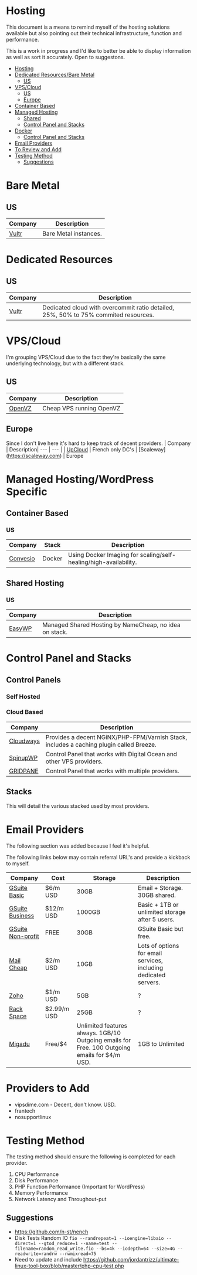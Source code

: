 # Hosting
This document is a means to remind myself of the hosting solutions available but also pointing out their technical infrastructure, function and performance.

This is a work in progress and I'd like to better be able to display information as well as sort it accurately. Open to suggestons.

<!--ts-->
   * [Hosting](hosting.md#hosting)
   * [Dedicated Resources/Bare Metal](hosting.md#dedicated-resourcesbare-metal)
      * [US](hosting.md#us)
   * [VPS/Cloud](hosting.md#vpscloud)
      * [US](hosting.md#us-1)
      * [Europe](hosting.md#europe)
   * [Container Based](hosting.md#container-based)
   * [Managed Hosting](hosting.md#managed-hosting)
      * [Shared](hosting.md#shared)
      * [Control Panel and Stacks](hosting.md#control-panel-and-stacks)
   * [Docker](hosting.md#docker)
      * [Control Panel and Stacks](hosting.md#control-panel-and-stacks-1)
   * [Email Providers](hosting.md#email-providers)
   * [To Review and Add](hosting.md#to-review-and-add)
   * [Testing Method](hosting.md#testing-method)
      * [Suggestions](hosting.md#suggestions)

<!-- Added by: jtrask, at: Thu Oct 24 12:56:05 PDT 2019 -->

<!--te-->

# Bare Metal
## US
Company | Description|
 --- | --- | 
| [Vultr](https://www.vultr.com/products/bare-metal/) | Bare Metal instances.

# Dedicated Resources
## US
Company | Description|
 --- | --- |
| [Vultr](https://www.vultr.com/products/dedicated-cloud/) | Dedicated cloud with overcommit ratio detailed, 25%, 50% to 75% commited resources.

# VPS/Cloud
I'm grouping VPS/Cloud due to the fact they're basically the same underlying technology, but with a different stack.

## US
| Company | Description|
 --- | --- |
| [OpenVZ](https://openvz.io/) | Cheap VPS running OpenVZ

## Europe
Since I don't live here it's hard to keep track of decent providers.
| Company | Description|
 --- | --- |
| [UpCloud](https://upcloud.com/) | French only DC's 
| [Scaleway] (https://scaleway.com) | Europe 

# Managed Hosting/WordPress Specific
## Container Based
### US
| Company | Stack |  Description |
 --- | --- | --- |
| [Convesio](https://convesio.com/) | Docker | Using Docker Imaging for scaling/self-healing/high-availability.

## Shared Hosting
### US
Company | Description|
 --- | --- |
[EasyWP](https://easywp.com)| Managed Shared Hosting by NameCheap, no idea on stack.

# Control Panel and Stacks
## Control Panels
### Self Hosted
### Cloud Based
Company | Description|
 --- | --- |
| [Cloudways](https://www.cloudways.com/en/pricing.php) | Provides a decent NGiNX/PHP-FPM/Varnish Stack, includes a caching plugin called Breeze.
| [SpinupWP](https://spinupwp.com)| Control Panel that works with Digital Ocean and other VPS providers.
| [GRIDPANE](https://gridpane.com/) | Control Panel that works with multiple providers.

## Stacks
This will detail the various stacked used by most providers.

# Email Providers
The following section was added because I feel it's helpful.
<aside class="notice">The following links below may contain referral URL's and provide a kickback to myself.</aside>

Company | Cost | Storage | Description|
 --- | --- | --- | --- |
 [GSuite Basic](https://goo.gl/P1dcnY) | $6/m USD | 30GB | Email + Storage. 30GB shared.
 [GSuite Business](https://goo.gl/P1dcnY) | $12/m USD | 1000GB | Basic + 1TB or unlimited storage after 5 users.
 [GSuite Non-profit](https://support.google.com/nonprofits/answer/3367223?hl=en) | FREE | 30GB | GSuite Basic but free.
 [Mail Cheap](https://www.mailcheap.co/client/aff.php?aff=51) | $2/m USD | 10GB | Lots of options for email services, including dedicated servers.
 [Zoho](https://www.zoho.com/mail/zohomail-pricing.html) | $1/m USD | 5GB | ?
 [Rack Space](https://www.rackspace.com/email-hosting) | $2.99/m USD | 25GB | ?
 [Migadu](https://www.migadu.com) | Free/$4 | Unlimited features always. 1GB/10 Outgoing emails for Free. 100 Outgoing emails for $4/m USD. | 1GB to Unlimited

# Providers to Add
- vipsdime.com - Decent, don't know. USD.
- frantech
- nosupportlinux

# Testing Method
The testing method should ensure the following is completed for each provider.

1. CPU Performance
2. Disk Performance
3. PHP Function Performance (Important for WordPress)
4. Memory Performance
5. Network Latency and Throughout-put

##  Suggestions
- https://github.com/n-st/nench
- Disk Tests Random IO ```fio --randrepeat=1 --ioengine=libaio --direct=1 --gtod_reduce=1 --name=test --filename=random_read_write.fio --bs=4k --iodepth=64 --size=4G --readwrite=randrw --rwmixread=75```
- Need to update and include https://github.com/jordantrizz/ultimate-linux-tool-box/blob/master/php-cpu-test.php
